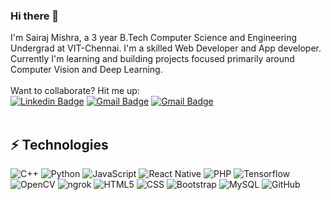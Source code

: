### Hi there 👋


I'm Sairaj Mishra, a 3 year B.Tech Computer Science and Engineering Undergrad at VIT-Chennai. I'm a skilled Web Developer and App developer. Currently I'm learning and building projects focused primarily around Computer Vision and Deep Learning.<br /><br />
Want to collaborate? Hit me up:  
[![Linkedin Badge](https://img.shields.io/badge/-sairajmishra-blue?style=flat-square&logo=Linkedin&logoColor=white&link=https://www.linkedin.com/in/sairaj-mishra/)](https://www.linkedin.com/in/sairaj-mishra/)
[![Gmail Badge](https://img.shields.io/badge/-rickysairaj@gmail.com-c14438?style=flat-square&logo=Gmail&logoColor=white&link=mailto:rickysairaj9@gmail.com)](mailto:rickysairaj9@gmail.com)
[![Gmail Badge](https://img.shields.io/badge/-sairaj.mishra19@gmail.com-c14438?style=flat-square&logo=Gmail&logoColor=white&link=mailto:sairaj.mishra19@gmail.com)](mailto:sairaj.mishra19@gmail.com)
<br/><br/>

## ⚡ Technologies 
![C++](https://img.shields.io/badge/-C++-black?style=flat-square&logo=c)
![Python](https://img.shields.io/badge/-Python-black?style=flat-square&logo=Python)
![JavaScript](https://img.shields.io/badge/-JavaScript-black?style=flat-square&logo=javascript)
![React Native](https://img.shields.io/badge/-React-black?style=flat-square&logo=react)
![PHP](https://img.shields.io/badge/-PHP-black?style=flat-square&logo=php)
![Tensorflow](https://img.shields.io/badge/-Tensorflow-black?style=flat-square&logo=tensorflow)
![OpenCV](https://img.shields.io/badge/-OpenCV-black?style=flat-square&logo=opencv)
![ngrok](https://img.shields.io/badge/-ngrok-black?style=flat-square&logo=ngrok)
![HTML5](https://img.shields.io/badge/-HTML5-black?style=flat-square&logo=html5&logoColor=white)
![CSS](https://img.shields.io/badge/-CSS3-black?style=flat-square&logo=css3)
![Bootstrap](https://img.shields.io/badge/-Bootstrap-black?style=flat-square&logo=bootstrap)
![MySQL](https://img.shields.io/badge/-MySQL-black?style=flat-square&logo=mysql)
![GitHub](https://img.shields.io/badge/-GitHub-black?style=flat-square&logo=github)
